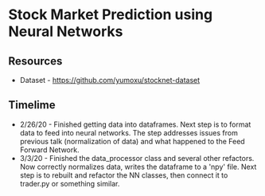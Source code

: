 # Stock Market Prediction using Neural Networks

## Resources

* Dataset - https://github.com/yumoxu/stocknet-dataset

## Timelime

* 2/26/20 - Finished getting data into dataframes. Next step is to format data to feed into neural networks. The step addresses issues from previous talk (normalization of data) and what happened to the Feed Forward Network.
* 3/3/20 - Finished the data_processor class and several other refactors. Now correctly normalizes data, writes the dataframe to a 'npy' file. Next step is to rebuilt and refactor the NN classes, then connect it to trader.py or something similar. 
